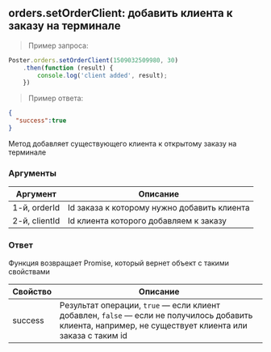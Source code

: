 ## orders.setOrderClient: добавить клиента к заказу на терминале  

> Пример запроса: 

```javascript
Poster.orders.setOrderClient(1509032509980, 30)
    .then(function (result) {
        console.log('client added', result);    
    })
```

> Пример ответа: 

```json
{
  "success":true
}
```

Метод добавляет существующего клиента к открытому заказу на терминале 

### Аргументы

Аргумент | Описание
-------- | --------
1-й, orderId | Id заказа к которому нужно добавить клиента
2-й, clientId | Id клиента которого добавляем к заказу 

### Ответ

Функция возвращает Promise, который вернет объект с такими свойствами

Свойство | Описание
-------- | --------
success | Результат операции, `true` — если клиент добавлен, `false` — если не получилось добавить клиента, например, не существует клиента или заказа с таким id
